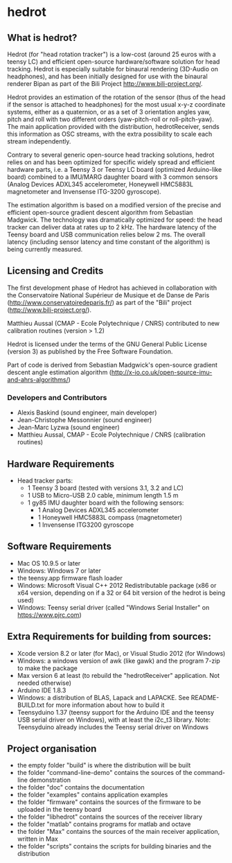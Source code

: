 # hedrot

## What is hedrot?
Hedrot (for "head rotation tracker") is a low-cost (around 25 euros with a teensy LC) and efficient open-source hardware/software solution for head tracking. Hedrot is especially suitable for binaural rendering (3D-Audio on headphones), and has been initially designed for use with the binaural renderer Bipan as part of the Bili Project http://www.bili-project.org/.

Hedrot provides an estimation of the rotation of the sensor (thus of the head if the sensor is attached to headphones) for the most usual x-y-z coordinate systems, either as a quaternion, or as a set of 3 orientation angles yaw, pitch and roll with two different orders (yaw-pitch-roll or roll-pitch-yaw). The main application provided with the distribution, hedrotReceiver, sends this information as OSC streams, with the extra possibility to scale each stream independently.

Contrary to several generic open-source head tracking solutions, hedrot relies on and has been optimized for specific widely spread and efficient hardware parts, i.e. a Teensy 3 or Teensy LC board (optimized Arduino-like board) combined to a IMU/MARG daughter board with 3 common sensors (Analog Devices ADXL345 accelerometer, Honeywell HMC5883L magnetometer and Invensense ITG-3200 gyroscope). 

The estimation algorithm is based on a modified version of the precise and efficient open-source gradient descent algorithm from Sebastian Madgwick. The technology was dramatically optimized for speed: the head tracker can deliver data at rates up to 2 kHz. The hardware latency of the Teensy board and USB communication relies below 2 ms. The overall latency (including sensor latency and time constant of the algorithm) is being currently measured. 

## Licensing and Credits
The first development phase of Hedrot has achieved in collaboration with the Conservatoire National Supérieur de Musique et de Danse de Paris (http://www.conservatoiredeparis.fr/) as part of the "Bili" project (http://www.bili-project.org/).

Matthieu Aussal (CMAP - Ecole Polytechnique / CNRS) contributed to new calibration routines (version > 1.2)

Hedrot is licensed under the terms of the GNU General Public License (version 3) as published by the Free Software Foundation.

Part of code is derived from Sebastian Madgwick's open-source gradient descent angle estimation algorithm (http://x-io.co.uk/open-source-imu-and-ahrs-algorithms/)


### Developers and Contributors
* Alexis Baskind (sound engineer, main developer)
* Jean-Christophe Messonnier (sound engineer)
* Jean-Marc Lyzwa (sound engineer)
* Matthieu Aussal, CMAP - Ecole Polytechnique / CNRS (calibration routines)


## Hardware Requirements
- Head tracker parts:
  - 1 Teensy 3 board (tested with versions 3.1, 3.2 and LC)
  - 1 USB to Micro-USB 2.0 cable, minimum length 1.5 m
  - 1 gy85 IMU daughter board with the following sensors:
    - 1 Analog Devices ADXL345 accelerometer
    - 1 Honeywell HMC5883L compass (magnetometer)
    - 1 Invensense ITG3200 gyroscope

## Software Requirements
- Mac OS 10.9.5 or later
- Windows: Windows 7 or later
- the teensy.app firmware flash loader
- Windows: Microsoft Visual C++ 2012 Redistributable package (x86 or x64 version, depending on if a 32 or 64 bit version of the hedrot is being used)
- Windows: Teensy serial driver (called "Windows Serial Installer" on https://www.pjrc.com)

## Extra Requirements for building from sources:
- Xcode version 8.2 or later (for Mac), or Visual Studio 2012 (for Windows)
- Windows: a windows version of awk (like gawk) and the program 7-zip to make the package
- Max version 6 at least (to rebuild the "hedrotReceiver" application. Not needed otherwise)
- Arduino IDE 1.8.3
- Windows: a distribution of BLAS, Lapack and LAPACKE. See README-BUILD.txt for more information about how to build it
- Teensyduino 1.37 (teensy support for the Arduino IDE and the teensy USB serial driver on Windows), with at least the i2c_t3 library. Note: Teensyduino already includes the Teensy serial driver on Windows

## Project organisation
- the empty folder "build" is where the distribution will be built
- the folder "command-line-demo" contains the sources of the command-line demonstration
- the folder "doc" contains the documentation
- the folder "examples" contains application examples
- the folder "firmware" contains the sources of the firmware to be uploaded in the teensy board
- the folder "libhedrot" contains the sources of the receiver library
- the folder "matlab" contains programs for matlab and octave
- the folder "Max" contains the sources of the main receiver application, written in Max
- the folder "scripts" contains the scripts for building binaries and the distribution
